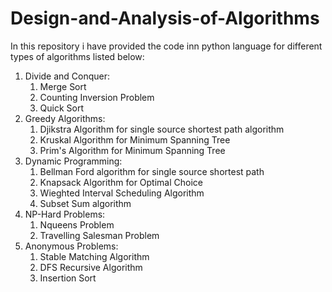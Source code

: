# Design-and-Analysis-of-Algorithms
In this repository i have provided the code inn python language for different types of algorithms listed below:
1. Divide and Conquer:
   1. Merge Sort
   2. Counting Inversion Problem
   3. Quick Sort
2. Greedy Algorithms:
   1. Djikstra Algorithm for single source shortest path algorithm
   2. Kruskal Algorithm for Minimum Spanning Tree
   3. Prim's Algorithm for Minimum Spanning Tree
3. Dynamic Programming:
   1. Bellman Ford algorithm for single source shortest path
   2. Knapsack Algorithm for Optimal Choice
   3. Wieghted Interval Scheduling Algorithm
   4. Subset Sum algorithm
4. NP-Hard Problems:
   1. Nqueens Problem
   2. Travelling Salesman Problem
5. Anonymous Problems:
   1. Stable Matching Algorithm
   2. DFS Recursive Algorithm
   3. Insertion Sort
